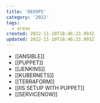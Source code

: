 ```yaml
---
title: 'DEVOPS'
category: '2022'
tags:
  - areas
created: 2022-11-10T18:46:23.993Z
updated: 2022-11-10T18:46:23.993Z
---
```


- [[ANSIBLE]]
- [[PUPPET]]
- [[JENKINS]]
- [[KUBERNETS]]
- [[TERRAFORM]]
- [[IIS SETUP WITH PUPPET]]
- [[SERVICENOW]]